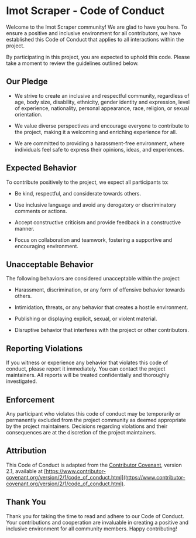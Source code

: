 # Imot Scraper - Code of Conduct

Welcome to the Imot Scraper community! We are glad to have you here. To ensure a positive and inclusive environment for all contributors, we have established this Code of Conduct that applies to all interactions within the project.

By participating in this project, you are expected to uphold this code. Please take a moment to review the guidelines outlined below.

## Our Pledge

- We strive to create an inclusive and respectful community, regardless of age, body size, disability, ethnicity, gender identity and expression, level of experience, nationality, personal appearance, race, religion, or sexual orientation.

- We value diverse perspectives and encourage everyone to contribute to the project, making it a welcoming and enriching experience for all.

- We are committed to providing a harassment-free environment, where individuals feel safe to express their opinions, ideas, and experiences.

## Expected Behavior

To contribute positively to the project, we expect all participants to:

- Be kind, respectful, and considerate towards others.

- Use inclusive language and avoid any derogatory or discriminatory comments or actions.

- Accept constructive criticism and provide feedback in a constructive manner.

- Focus on collaboration and teamwork, fostering a supportive and encouraging environment.

## Unacceptable Behavior

The following behaviors are considered unacceptable within the project:

- Harassment, discrimination, or any form of offensive behavior towards others.

- Intimidation, threats, or any behavior that creates a hostile environment.

- Publishing or displaying explicit, sexual, or violent material.

- Disruptive behavior that interferes with the project or other contributors.

## Reporting Violations

If you witness or experience any behavior that violates this code of conduct, please report it immediately. You can contact the project maintainers. All reports will be treated confidentially and thoroughly investigated.

## Enforcement

Any participant who violates this code of conduct may be temporarily or permanently excluded from the project community as deemed appropriate by the project maintainers. Decisions regarding violations and their consequences are at the discretion of the project maintainers.

## Attribution

This Code of Conduct is adapted from the [Contributor Covenant](https://www.contributor-covenant.org), version 2.1, available at [https://www.contributor-covenant.org/version/2/1/code_of_conduct.html](https://www.contributor-covenant.org/version/2/1/code_of_conduct.html).

## Thank You

Thank you for taking the time to read and adhere to our Code of Conduct. Your contributions and cooperation are invaluable in creating a positive and inclusive environment for all community members. Happy contributing!

